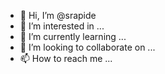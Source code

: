- 👋 Hi, I’m @srapide
- 👀 I’m interested in ...
- 🌱 I’m currently learning ...
- 💞️ I’m looking to collaborate on ...
- 📫 How to reach me ...

<!---
srapide/srapide is a ✨ special ✨ repository because its `README.md` (this file) appears on your GitHub profile.
You can click the Preview link to take a look at your changes.
--->
